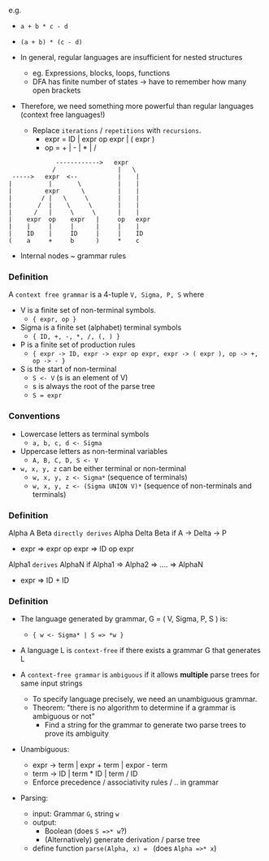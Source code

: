 e.g.
* `a + b * c - d`
* `(a + b) * (c - d)`

* In general, regular languages are insufficient for nested structures
  * eg. Expressions, blocks, loops, functions
  * DFA has finite number of states -> have to remember how many open brackets

* Therefore, we need something more powerful than regular languages (context
  free languages!)
  * Replace `iterations` / `repetitions` with `recursions`.
    * expr = ID | expr op expr | ( expr )
    * op = + | - | * | /


```
             ------------>   expr
            /                 |   \
 ----->   expr  <--           |    |
|          |       \          |    |
|         expr      \         |    |
|        / |   \     \        |    |
|       /  |    \     \       |    |
|      /   |     \     \      |    |
|    expr  op    expr   |     op   expr
|    |     |     |      |     |    |
|    ID    |     ID     |     |    ID
(    a     +     b      )     *    c
```

* Internal nodes ~ grammar rules


### Definition
A `context free grammar` is a 4-tuple `V, Sigma, P, S` where
  * V is a finite set of non-terminal symbols.
    - `{ expr, op }`
  * Sigma is a finite set (alphabet) terminal symbols
    - `{ ID, +, -, *, /, (, ) }`
  * P is a finite set of production rules
    - `{ expr -> ID, expr -> expr op expr, expr -> ( expr ), op -> +, op -> - }`
  * S is the start of non-terminal
    - `S <- V` (s is an element of V)
    - s is always the root of the parse tree
    - `S = expr`

### Conventions
  * Lowercase letters as terminal symbols
    - `a, b, c, d <- Sigma`
  * Uppercase letters as non-terminal variables
    - `A, B, C, D, S <- V`
  * `w, x, y, z` can be either terminal or non-terminal
    - `w, x, y, z <- Sigma*` (sequence of terminals)
    - `w, x, y, z <- (Sigma UNION V)*` (sequence of non-terminals and terminals)

### Definition
Alpha A Beta `directly derives` Alpha Delta Beta if A -> Delta -> P
  * expr => expr op expr => ID op expr

Alpha1 `derives` AlphaN if Alpha1 => Alpha2 => .... => AlphaN
  * expr => ID + ID


### Definition
* The language generated by grammar, G = ( V, Sigma, P, S ) is:
  * `{ w <- Sigma* | S => *w }`

* A language L is `context-free` if there exists a grammar G that generates L

* A `context-free grammar` is `ambiguous` if it allows **multiple** parse trees
  for same input strings
  * To specify language precisely, we need an unambiguous grammar.
  * Theorem: "there is no algorithm to determine if a grammar is ambiguous or not"
    * Find a string for the grammar to generate two parse trees to prove its
      ambiguity
* Unambiguous:
  * expr -> term | expr + term | expor - term
  * term -> ID | term * ID | term / ID
  * Enforce precedence / associativity rules / .. in grammar

* Parsing:
  * input: Grammar `G`, string `w`
  * output:
    - Boolean (does `S =>* w`?)
    - (Alternatively) generate derivation / parse tree
  * define function `parse(Alpha, x) = ` (does `Alpha =>* x`)
